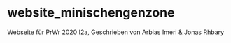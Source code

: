 # website_minischengenzone

Webseite für PrWr 2020 I2a, Geschrieben von Arbias Imeri & Jonas Rhbary
